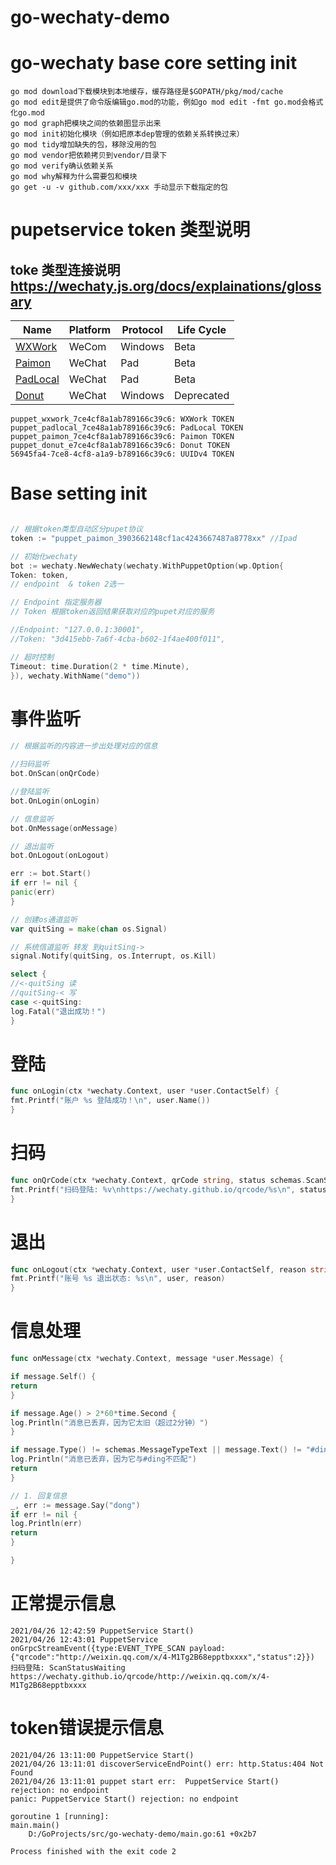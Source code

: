 # go-wechaty-demo
# go-wechaty  base core setting init

```
go mod download下载模块到本地缓存，缓存路径是$GOPATH/pkg/mod/cache
go mod edit是提供了命令版编辑go.mod的功能，例如go mod edit -fmt go.mod会格式化go.mod
go mod graph把模块之间的依赖图显示出来
go mod init初始化模块（例如把原本dep管理的依赖关系转换过来）
go mod tidy增加缺失的包，移除没用的包
go mod vendor把依赖拷贝到vendor/目录下
go mod verify确认依赖关系
go mod why解释为什么需要包和模块
go get -u -v github.com/xxx/xxx 手动显示下载指定的包
```
# pupetservice token 类型说明
## toke 类型连接说明 https://wechaty.js.org/docs/explainations/glossary
| Name                                                         | Platform | Protocol | Life Cycle |
| ------------------------------------------------------------ | -------- | -------- | ---------- |
| [WXWork](https://wechaty.js.org/docs/puppet-services/wxwork) | WeCom    | Windows  | Beta       |
| [Paimon](https://wechaty.js.org/docs/puppet-services/paimon) | WeChat   | Pad      | Beta       |
| [PadLocal](https://wechaty.js.org/docs/puppet-services/padlocal) | WeChat   | Pad      | Beta       |
| [Donut](https://wechaty.js.org/docs/puppet-services/donut)   | WeChat   | Windows  | Deprecated |
```
puppet_wxwork_7ce4cf8a1ab789166c39c6: WXWork TOKEN
puppet_padlocal_7ce48a1ab789166c39c6: PadLocal TOKEN
puppet_paimon_7ce4cf8a1ab789166c39c6: Paimon TOKEN
puppet_donut_e7ce4cf8a1ab789166c39c6: Donut TOKEN
56945fa4-7ce8-4cf8-a1a9-b789166c39c6: UUIDv4 TOKEN

```
# Base setting init

```go

// 根据token类型自动区分pupet协议
token := "puppet_paimon_3903662148cf1ac4243667487a8778xx" //Ipad

// 初始化wechaty
bot := wechaty.NewWechaty(wechaty.WithPuppetOption(wp.Option{
Token: token,
// endpoint  & token 2选一

// Endpoint 指定服务器
// Token 根据token返回结果获取对应的pupet对应的服务

//Endpoint: "127.0.0.1:30001",
//Token: "3d415ebb-7a6f-4cba-b602-1f4ae400f011",

// 超时控制
Timeout: time.Duration(2 * time.Minute),
}), wechaty.WithName("demo"))
```

# 事件监听

```go
// 根据监听的内容进一步出处理对应的信息

//扫码监听
bot.OnScan(onQrCode)

//登陆监听
bot.OnLogin(onLogin)

// 信息监听
bot.OnMessage(onMessage)

// 退出监听
bot.OnLogout(onLogout)

err := bot.Start()
if err != nil {
panic(err)
}

// 创建os通道监听
var quitSing = make(chan os.Signal)

// 系统信道监听 转发 到quitSing->
signal.Notify(quitSing, os.Interrupt, os.Kill)

select {
//<-quitSing 读
//quitSing-< 写
case <-quitSing:
log.Fatal("退出成功！")
}
```

# 登陆

```go
func onLogin(ctx *wechaty.Context, user *user.ContactSelf) {
fmt.Printf("账户 %s 登陆成功！\n", user.Name())
}
```

# 扫码

```go
func onQrCode(ctx *wechaty.Context, qrCode string, status schemas.ScanStatus, data string) {
fmt.Printf("扫码登陆: %v\nhttps://wechaty.github.io/qrcode/%s\n", status, qrCode)
}
```

# 退出

```go
func onLogout(ctx *wechaty.Context, user *user.ContactSelf, reason string) {
fmt.Printf("账号 %s 退出状态: %s\n", user, reason)
}
```

# 信息处理

```go
func onMessage(ctx *wechaty.Context, message *user.Message) {

if message.Self() {
return
}

if message.Age() > 2*60*time.Second {
log.Println("消息已丢弃，因为它太旧（超过2分钟）")
}

if message.Type() != schemas.MessageTypeText || message.Text() != "#ding" {
log.Println("消息已丢弃，因为它与#ding不匹配")
return
}

// 1. 回复信息
_, err := message.Say("dong")
if err != nil {
log.Println(err)
return
}

}
```
# 正常提示信息
```console
2021/04/26 12:42:59 PuppetService Start()
2021/04/26 12:43:01 PuppetService onGrpcStreamEvent({type:EVENT_TYPE_SCAN payload:{"qrcode":"http://weixin.qq.com/x/4-M1Tg2B68epptbxxxx","status":2}})
扫码登陆: ScanStatusWaiting
https://wechaty.github.io/qrcode/http://weixin.qq.com/x/4-M1Tg2B68epptbxxxx
```

# token错误提示信息

```console
2021/04/26 13:11:00 PuppetService Start()
2021/04/26 13:11:01 discoverServiceEndPoint() err: http.Status:404 Not Found
2021/04/26 13:11:01 puppet start err:  PuppetService Start() rejection: no endpoint
panic: PuppetService Start() rejection: no endpoint

goroutine 1 [running]:
main.main()
	D:/GoProjects/src/go-wechaty-demo/main.go:61 +0x2b7

Process finished with the exit code 2
```


